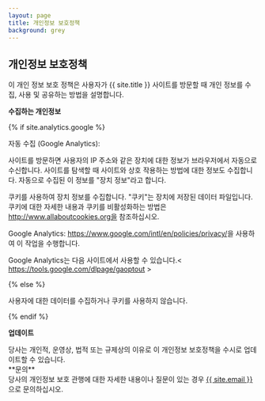 ```yaml
---
layout: page
title: 개인정보 보호정책
background: grey
---
```


<div class="col-lg-12 mb-5 text-center">
	<h2 class="section-heading text-uppercase">개인정보 보호정책</h2>
</div>

<div class="mb-5">
이 개인 정보 보호 정책은 사용자가 {{ site.title }} 사이트를 방문할 때 개인 정보를 수집, 사용 및 공유하는 방법을 설명합니다.</div>

**수집하는 개인정보**
<div class="mb-5">
{% if site.analytics.google %}

자동 수집 (Google Analytics):

사이트를 방문하면 사용자의 IP 주소와 같은 장치에 대한 정보가 브라우저에서 자동으로 수신합니다. 사이트를 탐색할 때 사이트와 상호 작용하는 방법에 대한 정보도 수집합니다. 자동으로 수집된 이 정보를 "장치 정보"라고 합니다.

쿠키를 사용하여 장치 정보를 수집합니다. "쿠키"는 장치에 저장된 데이터 파일입니다. 쿠키에 대한 자세한 내용과 쿠키를 비활성화하는 방법은 http://www.allaboutcookies.org을 참조하십시오.

Google Analytics: <https://www.google.com/intl/en/policies/privacy/>을 사용하여 이 작업을 수행합니다.

Google Analytics는 다음 사이트에서 사용할 수 있습니다.< https://tools.google.com/dlpage/gaoptout >

{% else %}

사용자에 대한 데이터를 수집하거나 쿠키를 사용하지 않습니다.

{% endif %}

</div>

**업데이트**
<div class="mb-5">
당사는 개인적, 운영상, 법적 또는 규제상의 이유로 이 개인정보 보호정책을 수시로 업데이트할 수 있습니다.
</div>
**문의**
<div class="mb-5">
당사의 개인정보 보호 관행에 대한 자세한 내용이나 질문이 있는 경우 <a href="mailto:{{ site.email }}">{{ site.email }}</a> 으로 문의하십시오.
</div>